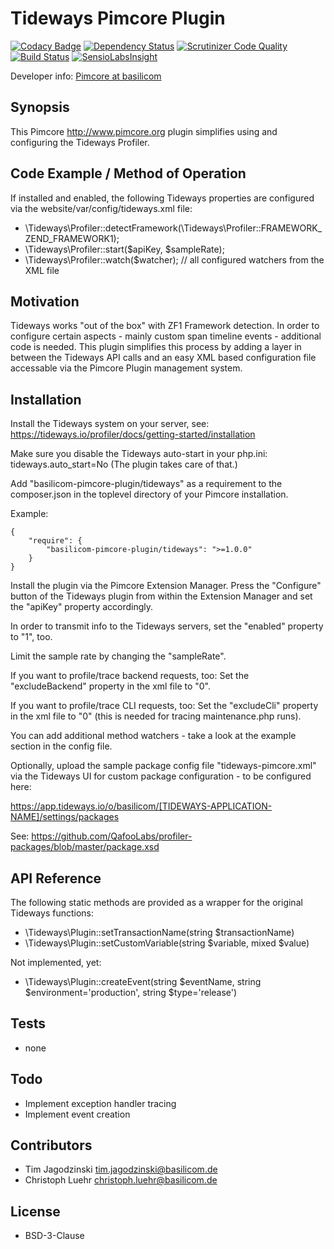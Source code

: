 Tideways Pimcore Plugin
================================================

[![Codacy Badge](https://www.codacy.com/project/badge/219fb4f776944b4ebaf770889133d39e)](https://www.codacy.com/app/basilicom/pimcore-plugin-tideways)
[![Dependency Status](https://www.versioneye.com/php/basilicom-pimcore-plugin:tideways/1.0.2/badge.svg)](https://www.versioneye.com/php/basilicom-pimcore-plugin:tideways/1.0.2)
[![Scrutinizer Code Quality](https://scrutinizer-ci.com/g/basilicom/pimcore-plugin-tideways/badges/quality-score.png?b=master)](https://scrutinizer-ci.com/g/basilicom/pimcore-plugin-tideways/?branch=master)
[![Build Status](https://scrutinizer-ci.com/g/basilicom/pimcore-plugin-tideways/badges/build.png?b=master)](https://scrutinizer-ci.com/g/basilicom/pimcore-plugin-tideways/build-status/master)
[![SensioLabsInsight](https://insight.sensiolabs.com/projects/27503bf4-789a-4856-bc83-783e24c2e6af/mini.png)](https://insight.sensiolabs.com/projects/27503bf4-789a-4856-bc83-783e24c2e6af)

Developer info: [Pimcore at basilicom](http://basilicom.de/en/pimcore)

## Synopsis

This Pimcore http://www.pimcore.org plugin simplifies using
and configuring the Tideways Profiler.

## Code Example / Method of Operation

If installed and enabled, the following Tideways properties
are configured via the website/var/config/tideways.xml file:

* \Tideways\Profiler::detectFramework(\Tideways\Profiler::FRAMEWORK_ZEND_FRAMEWORK1);
* \Tideways\Profiler::start($apiKey, $sampleRate);
* \Tideways\Profiler::watch($watcher); // all configured watchers from the XML file

## Motivation

Tideways works "out of the box" with ZF1 Framework detection.
In order to configure certain aspects - mainly custom span timeline
events - additional code is needed. This plugin simplifies this
process by adding a layer in between the Tideways API calls and
an easy XML based configuration file accessable via the Pimcore
Plugin management system.

## Installation

Install the Tideways system on your server, see: https://tideways.io/profiler/docs/getting-started/installation

Make sure you disable the Tideways auto-start in your php.ini: tideways.auto_start=No (The plugin takes care of that.)

Add "basilicom-pimcore-plugin/tideways" as a requirement to the
composer.json in the toplevel directory of your Pimcore installation.

Example:

    {
        "require": {
            "basilicom-pimcore-plugin/tideways": ">=1.0.0"
        }
    }
    
Install the plugin via the Pimcore Extension Manager. Press the "Configure" button of the
Tideways plugin from within the Extension Manager and set the "apiKey" property accordingly.

In order to transmit info to the Tideways servers, set the "enabled" property to "1", too.

Limit the sample rate by changing the "sampleRate".

If you want to profile/trace backend requests, too: Set the "excludeBackend" property in
the xml file to "0".

If you want to profile/trace CLI requests, too: Set the "excludeCli" property in
the xml file to "0" (this is needed for tracing maintenance.php runs).
  
You can add additional method watchers - take a look at the example section in the
config file.

Optionally, upload the sample package config file "tideways-pimcore.xml" via the
Tideways UI for custom package configuration - to be configured here:  

  https://app.tideways.io/o/basilicom/[TIDEWAYS-APPLICATION-NAME]/settings/packages

See: https://github.com/QafooLabs/profiler-packages/blob/master/package.xsd

## API Reference

The following static methods are provided as a wrapper for the original
Tideways functions:
 
* \Tideways\Plugin::setTransactionName(string $transactionName)
* \Tideways\Plugin::setCustomVariable(string $variable, mixed $value)

Not implemented, yet:

* \Tideways\Plugin::createEvent(string $eventName, string $environment='production', string $type='release')

## Tests

* none

## Todo

* Implement exception handler tracing 
* Implement event creation

## Contributors

* Tim Jagodzinski <tim.jagodzinski@basilicom.de>
* Christoph Luehr <christoph.luehr@basilicom.de>

## License

* BSD-3-Clause
